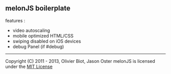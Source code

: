melonJS boilerplate
-------------------------------------------------------------------------------

features :
- video autoscaling
- mobile optimized HTML/CSS
- swiping disabled on iOS devices
- debug Panel (if #debug)

-------------------------------------------------------------------------------
Copyright (C) 2011 - 2013, Olivier Biot, Jason Oster
melonJS is licensed under the [MIT License](http://www.opensource.org/licenses/mit-license.php)
